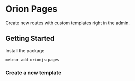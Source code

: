 Orion Pages
===========

Create new routes with custom templates right in the admin.

## Getting Started

Install the package

```sh
meteor add orionjs:pages
```

### Create a new template

